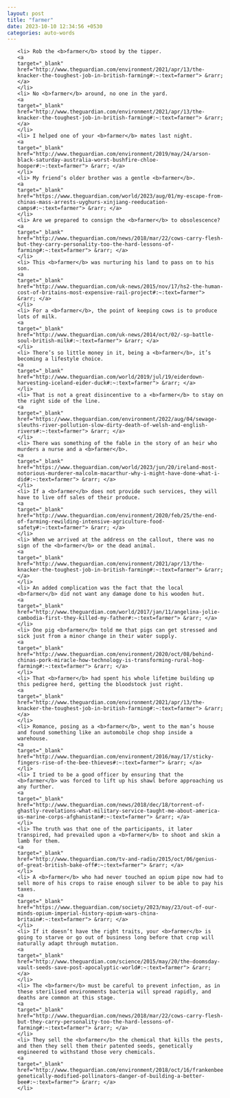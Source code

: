 ```yaml
---
layout: post
title: "farmer"
date: 2023-10-10 12:34:56 +0530
categories: auto-words
---
```

<ol>

    <li> Rob the <b>farmer</b> stood by the tipper.
    <a 
    target="_blank" 
    href="http://www.theguardian.com/environment/2021/apr/13/the-knacker-the-toughest-job-in-british-farming#:~:text=farmer"> &rarr; </a>
    </li>
    <li> No <b>farmer</b> around, no one in the yard.
    <a 
    target="_blank" 
    href="http://www.theguardian.com/environment/2021/apr/13/the-knacker-the-toughest-job-in-british-farming#:~:text=farmer"> &rarr; </a>
    </li>
    <li> I helped one of your <b>farmer</b> mates last night.
    <a 
    target="_blank" 
    href="http://www.theguardian.com/environment/2019/may/24/arson-black-saturday-australia-worst-bushfire-chloe-hooper#:~:text=farmer"> &rarr; </a>
    </li>
    <li> My friend’s older brother was a gentle <b>farmer</b>.
    <a 
    target="_blank" 
    href="https://www.theguardian.com/world/2023/aug/01/my-escape-from-chinas-mass-arrests-uyghurs-xinjiang-reeducation-camps#:~:text=farmer"> &rarr; </a>
    </li>
    <li> Are we prepared to consign the <b>farmer</b> to obsolescence?
    <a 
    target="_blank" 
    href="http://www.theguardian.com/news/2018/mar/22/cows-carry-flesh-but-they-carry-personality-too-the-hard-lessons-of-farming#:~:text=farmer"> &rarr; </a>
    </li>
    <li> This <b>farmer</b> was nurturing his land to pass on to his son.
    <a 
    target="_blank" 
    href="http://www.theguardian.com/uk-news/2015/nov/17/hs2-the-human-cost-of-britains-most-expensive-rail-project#:~:text=farmer"> &rarr; </a>
    </li>
    <li> For a <b>farmer</b>, the point of keeping cows is to produce lots of milk.
    <a 
    target="_blank" 
    href="http://www.theguardian.com/uk-news/2014/oct/02/-sp-battle-soul-british-milk#:~:text=farmer"> &rarr; </a>
    </li>
    <li> There’s so little money in it, being a <b>farmer</b>, it’s becoming a lifestyle choice.
    <a 
    target="_blank" 
    href="http://www.theguardian.com/world/2019/jul/19/eiderdown-harvesting-iceland-eider-duck#:~:text=farmer"> &rarr; </a>
    </li>
    <li> That is not a great disincentive to a <b>farmer</b> to stay on the right side of the line.
    <a 
    target="_blank" 
    href="https://www.theguardian.com/environment/2022/aug/04/sewage-sleuths-river-pollution-slow-dirty-death-of-welsh-and-english-rivers#:~:text=farmer"> &rarr; </a>
    </li>
    <li> There was something of the fable in the story of an heir who murders a nurse and a <b>farmer</b>.
    <a 
    target="_blank" 
    href="https://www.theguardian.com/world/2023/jun/20/ireland-most-notorious-murderer-malcolm-macarthur-why-i-might-have-done-what-i-did#:~:text=farmer"> &rarr; </a>
    </li>
    <li> If a <b>farmer</b> does not provide such services, they will have to live off sales of their produce.
    <a 
    target="_blank" 
    href="http://www.theguardian.com/environment/2020/feb/25/the-end-of-farming-rewilding-intensive-agriculture-food-safety#:~:text=farmer"> &rarr; </a>
    </li>
    <li> When we arrived at the address on the callout, there was no sign of the <b>farmer</b> or the dead animal.
    <a 
    target="_blank" 
    href="http://www.theguardian.com/environment/2021/apr/13/the-knacker-the-toughest-job-in-british-farming#:~:text=farmer"> &rarr; </a>
    </li>
    <li> An added complication was the fact that the local <b>farmer</b> did not want any damage done to his wooden hut.
    <a 
    target="_blank" 
    href="http://www.theguardian.com/world/2017/jan/11/angelina-jolie-cambodia-first-they-killed-my-father#:~:text=farmer"> &rarr; </a>
    </li>
    <li> One pig <b>farmer</b> told me that pigs can get stressed and sick just from a minor change in their water supply.
    <a 
    target="_blank" 
    href="http://www.theguardian.com/environment/2020/oct/08/behind-chinas-pork-miracle-how-technology-is-transforming-rural-hog-farming#:~:text=farmer"> &rarr; </a>
    </li>
    <li> That <b>farmer</b> had spent his whole lifetime building up this pedigree herd, getting the bloodstock just right.
    <a 
    target="_blank" 
    href="http://www.theguardian.com/environment/2021/apr/13/the-knacker-the-toughest-job-in-british-farming#:~:text=farmer"> &rarr; </a>
    </li>
    <li> Romance, posing as a <b>farmer</b>, went to the man’s house and found something like an automobile chop shop inside a warehouse.
    <a 
    target="_blank" 
    href="http://www.theguardian.com/environment/2016/may/17/sticky-fingers-rise-of-the-bee-thieves#:~:text=farmer"> &rarr; </a>
    </li>
    <li> I tried to be a good officer by ensuring that the <b>farmer</b> was forced to lift up his shawl before approaching us any further.
    <a 
    target="_blank" 
    href="http://www.theguardian.com/news/2018/dec/18/torrent-of-ghastly-revelations-what-military-service-taught-me-about-america-us-marine-corps-afghanistan#:~:text=farmer"> &rarr; </a>
    </li>
    <li> The truth was that one of the participants, it later transpired, had prevailed upon a <b>farmer</b> to shoot and skin a lamb for them.
    <a 
    target="_blank" 
    href="http://www.theguardian.com/tv-and-radio/2015/oct/06/genius-of-great-british-bake-off#:~:text=farmer"> &rarr; </a>
    </li>
    <li> A <b>farmer</b> who had never touched an opium pipe now had to sell more of his crops to raise enough silver to be able to pay his taxes.
    <a 
    target="_blank" 
    href="https://www.theguardian.com/society/2023/may/23/out-of-our-minds-opium-imperial-history-opium-wars-china-britain#:~:text=farmer"> &rarr; </a>
    </li>
    <li> If it doesn’t have the right traits, your <b>farmer</b> is going to starve or go out of business long before that crop will naturally adapt through mutation.
    <a 
    target="_blank" 
    href="http://www.theguardian.com/science/2015/may/20/the-doomsday-vault-seeds-save-post-apocalyptic-world#:~:text=farmer"> &rarr; </a>
    </li>
    <li> The <b>farmer</b> must be careful to prevent infection, as in these sterilised environments bacteria will spread rapidly, and deaths are common at this stage.
    <a 
    target="_blank" 
    href="http://www.theguardian.com/news/2018/mar/22/cows-carry-flesh-but-they-carry-personality-too-the-hard-lessons-of-farming#:~:text=farmer"> &rarr; </a>
    </li>
    <li> They sell the <b>farmer</b> the chemical that kills the pests, and then they sell them their patented seeds, genetically engineered to withstand those very chemicals.
    <a 
    target="_blank" 
    href="http://www.theguardian.com/environment/2018/oct/16/frankenbees-genetically-modified-pollinators-danger-of-building-a-better-bee#:~:text=farmer"> &rarr; </a>
    </li>